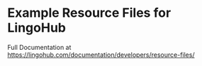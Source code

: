 # Example Resource Files for LingoHub

Full Documentation at https://lingohub.com/documentation/developers/resource-files/
